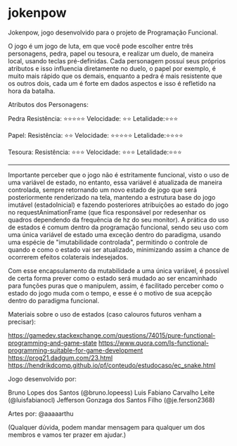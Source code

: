 # jokenpow
Jokenpow, jogo desenvolvido para o projeto de Programação Funcional.

O jogo é um jogo de luta, em que você pode escolher entre três personagens, pedra, papel ou tesoura, e realizar um duelo, de maneira local, usando teclas pré-definidas. Cada personagem possuí seus próprios atributos e isso influencia diretamente no duelo, o papel por exemplo, é muito mais rápido que os demais, enquanto a pedra é mais resistente que os outros dois, cada um é forte em dados aspectos e isso é refletido na hora da batalha.

Atributos dos Personagens:

Pedra
  Resistência: ⭐⭐⭐⭐⭐
  Velocidade: ⭐⭐
  Letalidade:⭐⭐⭐

Papel:
  Resistência: ⭐⭐
  Velocidade: ⭐⭐⭐⭐⭐
  Letalidade:⭐⭐⭐⭐

Tesoura:
  Resistência: ⭐⭐⭐
  Velocidade: ⭐⭐⭐
  Letalidade:⭐⭐⭐

--------------------

Importante perceber que o jogo não é estritamente funcional, visto o uso de uma variável de estado, no entanto, essa variável é atualizada de maneira controlada, sempre retornando um novo estado de jogo que será posteriormente renderizado na tela, mantendo a estrutura base do jogo imutável (estadoInicial) e fazendo posteriores atribuições ao estado do jogo no requestAnimationFrame (que fica responsável por redesenhar os quadros dependendo da frequência de hz do seu monitor). A prática do uso de estados é comum dentro da programação funcional, sendo seu uso com uma única variável de estado uma exceção dentro do paradigma, usando uma espécie de "imutabilidade controlada", permitindo o controle de quando e como o estado vai ser atualizado, minimizando assim a chance de ocorrerem efeitos colaterais indesejados. 

Com esse encapsulamento da mutabilidade a uma única variável, é possível de certa forma prever como o estado será mudado ao ser encaminhado para funções puras que o manipulem, assim, é facilitado perceber como o estado do jogo muda com o tempo, e esse é o motivo de sua acepção dentro do paradigma funcional.

Materiais sobre o uso de estados (caso calouros futuros venham a precisar):

https://gamedev.stackexchange.com/questions/74015/pure-functional-programming-and-game-state
https://www.quora.com/Is-functional-programming-suitable-for-game-development
https://prog21.dadgum.com/23.html
https://hendrikdcomp.github.io/pf/conteudo/estudocaso/ec_snake.html


Jogo desenvolvido por:

Bruno Lopes dos Santos (@bruno.lopeess)
Luis Fabiano Carvalho Leite (@luisfabianocl)
Jefferson Gonzaga dos Santos Filho  (@je.ferson2368)

Artes por: @aaaaarthu

(Qualquer dúvida, podem mandar mensagem para qualquer um dos membros e vamos ter prazer em ajudar.)


